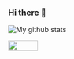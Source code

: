 ### Hi there 👋

![My github stats](https://github-readme-stats.vercel.app/api?username=strongcourage)

<!--
**strongcourage/strongcourage** is a ✨ _special_ ✨ repository because its `README.md` (this file) appears on your GitHub profile.

Here are some ideas to get you started:

- 🔭 I’m currently working on ...
- 🌱 I’m currently learning ...
- 👯 I’m looking to collaborate on ...
- 🤔 I’m looking for help with ...
- 💬 Ask me about ...
- 📫 How to reach me: ...
- 😄 Pronouns: ...
- ⚡ Fun fact: ...
-->

<img width="60" height="21" src="https://github-readme-stats.vercel.app/api?username=strongcourage&show_icons=true&theme=monokai"/>
